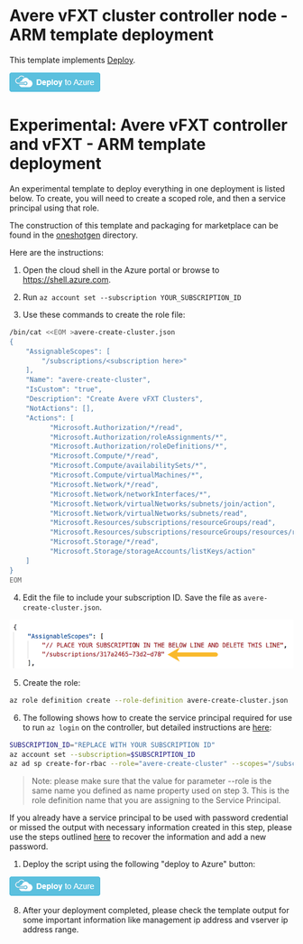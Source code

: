 # Avere vFXT cluster controller node - ARM template deployment

This template implements [Deploy](../../docs/jumpstart_deploy.md).

<a href="https://portal.azure.com/#create/Microsoft.Template/uri/https%3A%2F%2Fraw.githubusercontent.com%2FAzure%2FAvere%2Fmaster%2Fsrc%2Fvfxt%2Fazuredeploy.json" target="_blank">
<img src="https://raw.githubusercontent.com/Azure/azure-quickstart-templates/master/1-CONTRIBUTION-GUIDE/images/deploytoazure.png"/>
</a>

# Experimental: Avere vFXT controller and vFXT - ARM template deployment

An experimental template to deploy everything in one deployment is listed below.  To create, you will need to create a scoped role, and then a service principal using that role.

The construction of this template and packaging for marketplace can be found in the [oneshotgen](./oneshotgen) directory.

Here are the instructions:

1. Open the cloud shell in the Azure portal or browse to https://shell.azure.com.

2. Run ```az account set --subscription YOUR_SUBSCRIPTION_ID```

3. Use these commands to create the role file: 

```bash
/bin/cat <<EOM >avere-create-cluster.json
{
    "AssignableScopes": [
        "/subscriptions/<subscription here>"
    ],
    "Name": "avere-create-cluster",
    "IsCustom": "true",
    "Description": "Create Avere vFXT Clusters",
    "NotActions": [],
    "Actions": [
          "Microsoft.Authorization/*/read",
          "Microsoft.Authorization/roleAssignments/*",
          "Microsoft.Authorization/roleDefinitions/*",
          "Microsoft.Compute/*/read",
          "Microsoft.Compute/availabilitySets/*",
          "Microsoft.Compute/virtualMachines/*",
          "Microsoft.Network/*/read",
          "Microsoft.Network/networkInterfaces/*",
          "Microsoft.Network/virtualNetworks/subnets/join/action",
          "Microsoft.Network/virtualNetworks/subnets/read",
          "Microsoft.Resources/subscriptions/resourceGroups/read",
          "Microsoft.Resources/subscriptions/resourceGroups/resources/read",
          "Microsoft.Storage/*/read",
          "Microsoft.Storage/storageAccounts/listKeys/action"
    ]
}
EOM
```

4. Edit the file to include your subscription ID. Save the file as ``avere-create-cluster.json``. 

![Console text editor showing the subscription ID and the "remove this line" selected for deletion](../../docs/images/edit_role.png)

5. Create the role:

```bash
az role definition create --role-definition avere-create-cluster.json
```

6. The following shows how to create the service principal required for use to run `az login` on the controller, but detailed instructions are [here](https://docs.microsoft.com/en-us/cli/azure/create-an-azure-service-principal-azure-cli?view=azure-cli-latest):

```bash
SUBSCRIPTION_ID="REPLACE WITH YOUR SUBSCRIPTION ID"
az account set --subscription=$SUBSCRIPTION_ID
az ad sp create-for-rbac --role="avere-create-cluster" --scopes="/subscriptions/$SUBSCRIPTION_ID"
```

> Note: please make sure that the value for parameter --role is the same name you defined as name property used on step 3. This is the role definition name that you are assigning to the Service Principal.

If you already have a service principal to be used with password credential or missed the output with necessary information created in this step, please use the steps outlined [here](./recover_sp_information.md) to recover the information and add a new password.

1. Deploy the script using the following "deploy to Azure" button:

<a href="https://portal.azure.com/#create/Microsoft.Template/uri/https%3A%2F%2Fraw.githubusercontent.com%2FAzure%2FAvere%2Fmaster%2Fsrc%2Fvfxt%2Fazuredeploy-auto.json" target="_blank">
<img src="https://raw.githubusercontent.com/Azure/azure-quickstart-templates/master/1-CONTRIBUTION-GUIDE/images/deploytoazure.png"/>
</a>

8. After your deployment completed, please check the template output for some important information like management ip address and vserver ip address range.